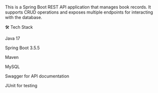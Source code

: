 This is a Spring Boot REST API application that manages book records. It supports CRUD operations and exposes multiple endpoints for interacting with the database.

🛠️ Tech Stack

Java  17 

Spring Boot  3.5.5

Maven 

MySQL 

Swagger for API documentation 

JUnit for testing

